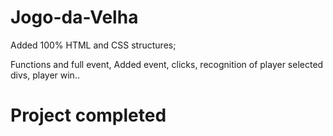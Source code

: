 ﻿# Jogo-da-Velha
Added 100% HTML and CSS structures;
</br>

Functions and full event, Added event, clicks, recognition of player selected divs, player win..
</br>

# Project completed

</br>

